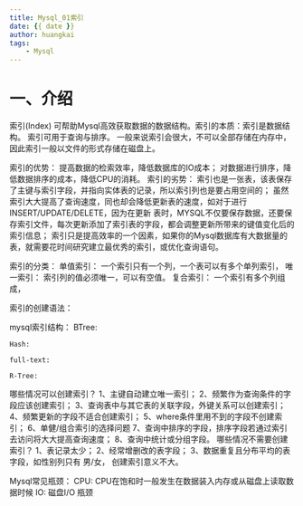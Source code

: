 ```yaml
---
title: Mysql_01索引
date: {{ date }}
author: huangkai
tags:
    - Mysql
---
```


# 一、介绍 #
索引(Index) 可帮助Mysql高效获取数据的数据结构。索引的本质：索引是数据结构。
索引可用于查询与排序。
一般来说索引会很大，不可以全部存储在内存中，因此索引一般以文件的形式存储在磁盘上。

索引的优势：
	提高数据的检索效率，降低数据库的IO成本； 
	对数据进行排序，降低数据排序的成本，降低CPU的消耗。
索引的劣势：
	索引也是一张表，该表保存了主键与索引字段，并指向实体表的记录，所以索引列也是要占用空间的； 
	虽然索引大大提高了查询速度，同也却会降低更新表的速度，如对于进行INSERT/UPDATE/DELETE，因为在更新 表时，MYSQL不仅要保存数据，还要保存索引文件，每次更新添加了索引表的字段，都会调整更新所带来的键值变化后的索引信息； 
	索引只是提高效率的一个因素，如果你的Mysql数据库有大数据量的表，就需要花时间研究建立最优秀的索引，或优化查询语句。

索引的分类：
	单值索引：
		一个索引只有一个列，一个表可以有多个单列索引，
	唯一索引：
		索引列的值必须唯一，可以有空值。
	复合索引：
		一个索引有多个列组成，

索引的创建语法：


mysql索引结构：
	BTree:

	Hash:

	full-text:

	R-Tree:


哪些情况可以创建索引？
	1、主键自动建立唯一索引；
	2、频繁作为查询条件的字段应该创建索引； 
	3、查询表中与其它表的关联字段，外键关系可以创建索引；
	4、频繁更新的字段不适合创建索引； 
	5、where条件里用不到的字段不创建索引；
	6、单健/组合索引的选择问题
	7、查询中排序的字段，排序字段若通过索引去访问将大大提高查询速度；
	8、查询中统计或分组字段。 
哪些情况不需要创建索引？
	1、表记录太少；
	2、经常增删改的表字段；
	3、数据重复且分布平均的表字段，如性别列只有 男/女， 创建索引意义不大。

Mysql常见瓶颈：
	CPU:
		CPU在饱和时一般发生在数据装入内存或从磁盘上读取数据时候
	IO:
		磁盘I/O 瓶颈

